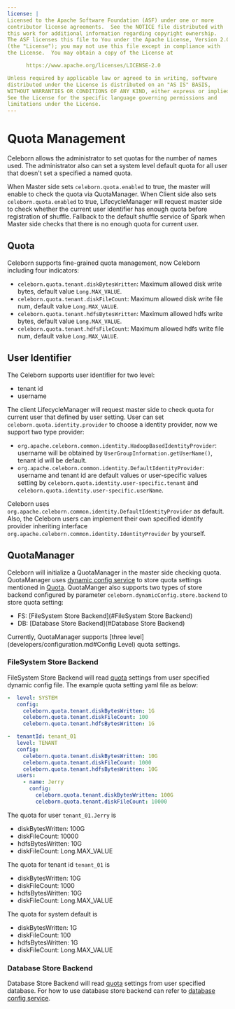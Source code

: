 ```yaml
---
license: |
Licensed to the Apache Software Foundation (ASF) under one or more
contributor license agreements.  See the NOTICE file distributed with
this work for additional information regarding copyright ownership.
The ASF licenses this file to You under the Apache License, Version 2.0
(the "License"); you may not use this file except in compliance with
the License.  You may obtain a copy of the License at

      https://www.apache.org/licenses/LICENSE-2.0

Unless required by applicable law or agreed to in writing, software
distributed under the License is distributed on an "AS IS" BASIS,
WITHOUT WARRANTIES OR CONDITIONS OF ANY KIND, either express or implied.
See the License for the specific language governing permissions and
limitations under the License.
---
```


Quota Management
===

Celeborn allows the administrator to set quotas for the number of names used.
The administrator also can set a system level default quota for all user that 
doesn't set a specified a named quota.

When Master side sets `celeborn.quota.enabled` to true, the master will enable
to check the quota via QuotaManager. When Client side also sets `celeborn.quota.enabled`
to true, LifecycleManager will request master side to check whether the current user identifier
has enough quota before registration of shuffle. Fallback to the default shuffle service
of Spark when Master side checks that there is no enough quota for current user.

## Quota
Celeborn supports fine-grained quota management, now Celeborn including four indicators:
- `celeborn.quota.tenant.diskBytesWritten`: Maximum allowed disk write bytes, default value `Long.MAX_VALUE`.
- `celeborn.quota.tenant.diskFileCount`: Maximum allowed disk write file num, default value `Long.MAX_VALUE`.
- `celeborn.quota.tenant.hdfsBytesWritten`: Maximum allowed hdfs write bytes, default value `Long.MAX_VALUE`.
- `celeborn.quota.tenant.hdfsFileCount`: Maximum allowed hdfs write file num, default value `Long.MAX_VALUE`.

## User Identifier
The Celeborn supports user identifier for two level:
  - tenant id
  - username

The client LifecycleManager will request master side to check quota for current user that defined by user setting.
User can set `celeborn.quota.identity.provider` to choose a identity provider, now we support two type provider:
  - `org.apache.celeborn.common.identity.HadoopBasedIdentityProvider`: username will be obtained by `UserGroupInformation.getUserName()`, tenant id will be default.
  - `org.apache.celeborn.common.identity.DefaultIdentityProvider`: username and tenant id are default values or user-specific values setting by `celeborn.quota.identity.user-specific.tenant` and `celeborn.quota.identity.user-specific.userName`.

Celeborn uses `org.apache.celeborn.common.identity.DefaultIdentityProvider` as default. 
Also, the Celeborn users can implement their own specified identify provider inheriting interface `org.apache.celeborn.common.identity.IdentityProvider` by yourself.

## QuotaManager
Celeborn will initialize a QuotaManager in the master side checking quota.
QuotaManager uses [dynamic config service](developers/configuration.md#dynamic-configuration) to store quota settings mentioned in [Quota](#Quota).
QuotaManger also supports two types of store backend configured by parameter `celeborn.dynamicConfig.store.backend` to store quota setting:
  - FS: [FileSystem Store Backend](#FileSystem Store Backend)
  - DB: [Database Store Backend](#Database Store Backend)

Currently, QuotaManager supports [three level](developers/configuration.md#Config Level) quota settings.

### FileSystem Store Backend
FileSystem Store Backend will read [quota](#Quota) settings from user specified dynamic config file.
The example quota setting yaml file as below:
```yaml
-  level: SYSTEM
   config:
     celeborn.quota.tenant.diskBytesWritten: 1G
     celeborn.quota.tenant.diskFileCount: 100
     celeborn.quota.tenant.hdfsBytesWritten: 1G

-  tenantId: tenant_01
   level: TENANT
   config:
     celeborn.quota.tenant.diskBytesWritten: 10G
     celeborn.quota.tenant.diskFileCount: 1000
     celeborn.quota.tenant.hdfsBytesWritten: 10G
   users:
     - name: Jerry
       config:
         celeborn.quota.tenant.diskBytesWritten: 100G
         celeborn.quota.tenant.diskFileCount: 10000
```

The quota for user `tenant_01.Jerry` is
  - diskBytesWritten: 100G
  - diskFileCount: 10000
  - hdfsBytesWritten: 10G
  - diskFileCount: Long.MAX_VALUE

The quota for tenant id `tenant_01` is
  - diskBytesWritten: 10G
  - diskFileCount: 1000
  - hdfsBytesWritten: 10G
  - diskFileCount: Long.MAX_VALUE

The quota for system default is
  - diskBytesWritten: 1G
  - diskFileCount: 100
  - hdfsBytesWritten: 1G
  - diskFileCount: Long.MAX_VALUE 

### Database Store Backend
Database Store Backend will read [quota](#Quota) settings from user specified database.
For how to use database store backend can refer to [database config service](developers/configuration.md#database-config-service).

